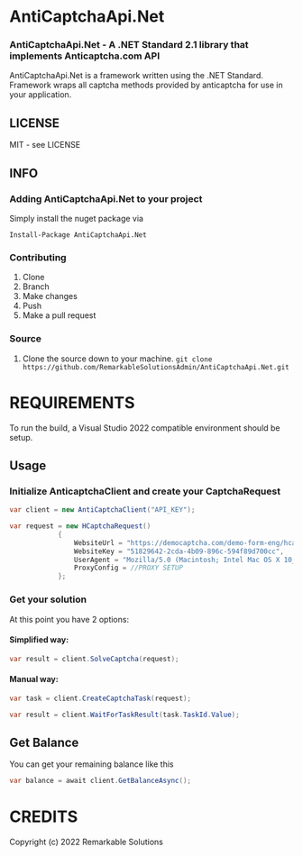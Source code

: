 # AntiCaptchaApi.Net 

### AntiCaptchaApi.Net - A .NET Standard 2.1 library that implements Anticaptcha.com API

AntiCaptchaApi.Net is a framework written using the .NET Standard. Framework wraps all captcha methods provided by anticaptcha for use in your application.

## LICENSE

MIT - see LICENSE

## INFO

### Adding AntiCaptchaApi.Net to your project

Simply install the nuget package via

`Install-Package AntiCaptchaApi.Net`

### Contributing

1. Clone
1. Branch
1. Make changes
1. Push
1. Make a pull request

### Source

1. Clone the source down to your machine.
   `git clone https://github.com/RemarkableSolutionsAdmin/AntiCaptchaApi.Net.git`
   
# REQUIREMENTS

To run the build, a Visual Studio 2022 compatible environment should be setup.

## Usage

### Initialize AnticaptchaClient and create your CaptchaRequest

```csharp
var client = new AntiCaptchaClient("API_KEY");
```

```csharp
var request = new HCaptchaRequest()
            {
                WebsiteUrl = "https://democaptcha.com/demo-form-eng/hcaptcha.html/",
                WebsiteKey = "51829642-2cda-4b09-896c-594f89d700cc",
                UserAgent = "Mozilla/5.0 (Macintosh; Intel Mac OS X 10_11_6) AppleWebKit/537.36 (KHTML, like Gecko) Chrome/52.0.2743.116",
                ProxyConfig = //PROXY SETUP
            }; 
```

### Get your solution

At this point you have 2 options:

#### Simplified way:

```csharp
var result = client.SolveCaptcha(request);
```

#### Manual way:

```csharp
var task = client.CreateCaptchaTask(request);
```

```csharp
var result = client.WaitForTaskResult(task.TaskId.Value);
```

## Get Balance 
You can get your remaining balance like this
```csharp
var balance = await client.GetBalanceAsync();
```

# CREDITS

Copyright (c) 2022 Remarkable Solutions
